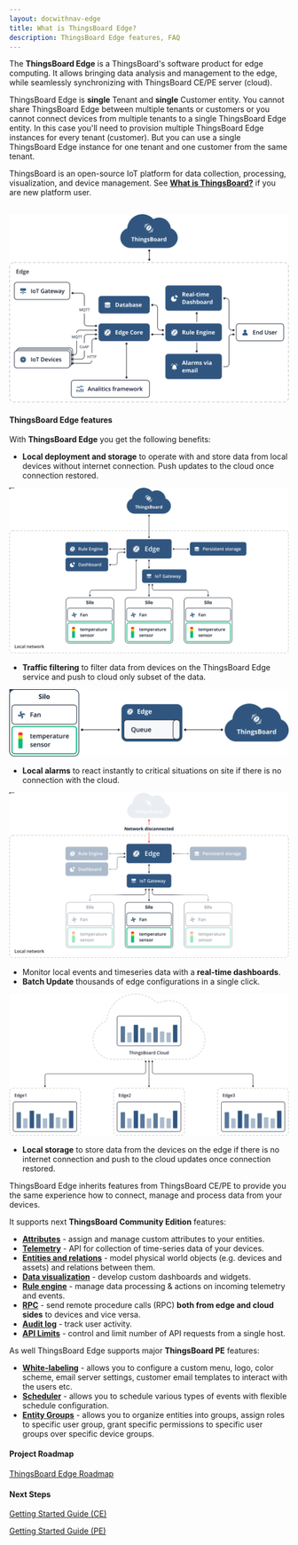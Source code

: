 ```yaml
---
layout: docwithnav-edge
title: What is ThingsBoard Edge?
description: ThingsBoard Edge features, FAQ
---
```


The **ThingsBoard Edge** is a ThingsBoard's software product for edge computing. 
It allows bringing data analysis and management to the edge, while seamlessly synchronizing with ThingsBoard CE/PE server (cloud).

ThingsBoard Edge is **single** Tenant and **single** Customer entity.
You cannot share ThingsBoard Edge between multiple tenants or customers or you cannot connect devices from multiple tenants to a single ThingsBoard Edge entity. 
In this case you'll need to provision multiple ThingsBoard Edge instances for every tenant (customer).
But you can use a single ThingsBoard Edge instance for one tenant and one customer from the same tenant.  

ThingsBoard is an open-source IoT platform for data collection, processing, visualization, and device management. See [**What is ThingsBoard?**](/docs/getting-started-guides/what-is-thingsboard/) if you are new platform user.  
<br>

![image](/images/edge/overview/edge_overview.svg)

#### ThingsBoard Edge features                                                       
                                                                
With **ThingsBoard Edge** you get the following benefits:

 - **Local deployment and storage** to operate with and store data from local devices without internet connection. Push updates to the cloud once connection restored.
 
 ![image](/images/edge/overview/offline_network_.svg)

 - **Traffic filtering** to filter data from devices on the ThingsBoard Edge service and push to cloud only subset of the data.
 
  ![image](/images/edge/overview/data_filtering.svg)
 
 - **Local alarms** to react instantly to critical situations on site if there is no connection with the cloud.
 
  ![image](/images/edge/overview/alarm.svg)

 - Monitor local events and timeseries data with a **real-time dashboards**.
 - **Batch Update** thousands of edge configurations in a single click.
 
 ![image](/images/edge/overview/update_dashboard.svg)
 
 - **Local storage** to store data from the devices on the edge if there is no internet connection and push to the cloud updates once connection restored.

ThingsBoard Edge inherits features from ThingsBoard CE/PE to provide you the same experience how to connect, manage and process data from your devices.  

It supports next **ThingsBoard Community Edition** features:
 * [**Attributes**](/docs/user-guide/attributes/) - assign and manage custom attributes to your entities.
 * [**Telemetry**](/docs/user-guide/telemetry/) - API for collection of time-series data of your devices.
 * [**Entities and relations**](/docs/user-guide/entities-and-relations/) - model physical world objects (e.g. devices and assets) and relations between them.
 * [**Data visualization**](/docs/guides#AnchorIDDataVisualization) - develop custom dashboards and widgets.
 * [**Rule engine**](/docs/edge/rule-engine/general/) - manage data processing & actions on incoming telemetry and events.
 * [**RPC**](/docs/user-guide/rpc/) - send remote procedure calls (RPC) **both from edge and cloud sides** to devices and vice versa.
 * [**Audit log**](/docs/user-guide/audit-log/) - track user activity.
 * [**API Limits**](/docs/user-guide/api-limits/) - control and limit number of API requests from a single host.

As well ThingsBoard Edge supports major **ThingsBoard PE** features:
 * [**White-labeling**](/docs/user-guide/white-labeling/) - allows you to configure a custom menu, logo, color scheme, email server settings, customer email templates to interact with the users etc.
 * [**Scheduler**](/docs/user-guide/scheduler/) - allows you to schedule various types of events with flexible schedule configuration.
 * [**Entity Groups**](/docs/user-guide/groups/) - allows you to organize entities into groups, assign roles to specific user group, grant specific permissions to specific user groups over specific device groups.

#### Project Roadmap

<p><a href="/docs/edge/roadmap" class="button">ThingsBoard Edge Roadmap</a></p>

#### Next Steps

<p><a href="/docs/edge/getting-started/getting-started-ce" class="button">Getting Started Guide (CE)</a></p>
<p><a href="/docs/edge/getting-started/getting-started-pe" class="button">Getting Started Guide (PE)</a></p>
